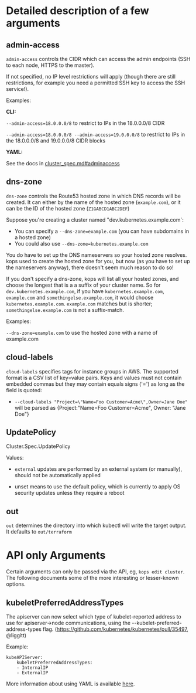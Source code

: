 # Detailed description of a few arguments

## admin-access

`admin-access` controls the CIDR which can access the admin endpoints (SSH to each node, HTTPS to the master).

If not specified, no IP level restrictions will apply (though there are still restrictions, for example you need
a permitted SSH key to access the SSH service!).

Examples:

**CLI:**

`--admin-access=18.0.0.0/8` to restrict to IPs in the 18.0.0.0/8 CIDR

`--admin-access=18.0.0.0/8 --admin-access=19.0.0.0/8` to restrict to IPs in the 18.0.0.0/8 and 19.0.0.0/8 CIDR blocks

**YAML:**

See the docs in [cluster_spec.md#adminaccess](cluster_spec.md#adminaccess)

## dns-zone

`dns-zone` controls the Route53 hosted zone in which DNS records will be created.  It can either by the name
of the hosted zone (`example.com`), or it can be the ID of the hosted zone (`Z1GABCD1ABC2DEF`)

Suppose you're creating a cluster named "dev.kubernetes.example.com`:

* You can specify a `--dns-zone=example.com` (you can have subdomains in a hosted zone)
* You could also use `--dns-zone=kubernetes.example.com`

You do have to set up the DNS nameservers so your hosted zone resolves.  kops used to create the hosted
zone for you, but now (as you have to set up the nameservers anyway), there doesn't seem much reason to do so!

If you don't specify a dns-zone, kops will list all your hosted zones, and choose the longest that
is a a suffix of your cluster name.  So for `dev.kubernetes.example.com`, if you have `kubernetes.example.com`,
`example.com` and `somethingelse.example.com`, it would choose `kubernetes.example.com`.  `example.com` matches
but is shorter; `somethingelse.example.com` is not a suffix-match.

Examples:

`--dns-zone=example.com` to use the hosted zone with a name of example.com

## cloud-labels

`cloud-labels` specifies tags for instance groups in AWS. The supported format is a CSV list of key=value pairs.
Keys and values must not contain embedded commas but they may contain equals signs ('=') as long as the field is
quoted:
* `--cloud-labels "Project=\"Name=Foo Customer=Acme\",Owner=Jane Doe"` will be parsed as {Project:"Name=Foo Customer=Acme",
Owner: "Jane Doe"}

## UpdatePolicy

Cluster.Spec.UpdatePolicy

Values:

* `external` updates are performed by an external system (or manually), should not be automatically applied

* unset means to use the default policy, which is currently to apply OS security updates unless they require a reboot

## out

`out` determines the directory into which kubectl will write the target output.  It defaults to `out/terraform`

# API only Arguments

Certain arguments can only be passed via the API, eg, `kops edit cluster`. The following documents some of the more interesting or lesser-known options.

## kubeletPreferredAddressTypes

The apiserver can now select which type of kubelet-reported address to use for apiserver->node communications, using the --kubelet-preferred-address-types flag. (https://github.com/kubernetes/kubernetes/pull/35497, @liggitt)

Example:

```
kubeAPIServer:
	kubeletPreferredAddressTypes:
	- InternalIP
	- ExternalIP
```

More information about using YAML is available [here](manifests_and_customizing_via_api.md).
